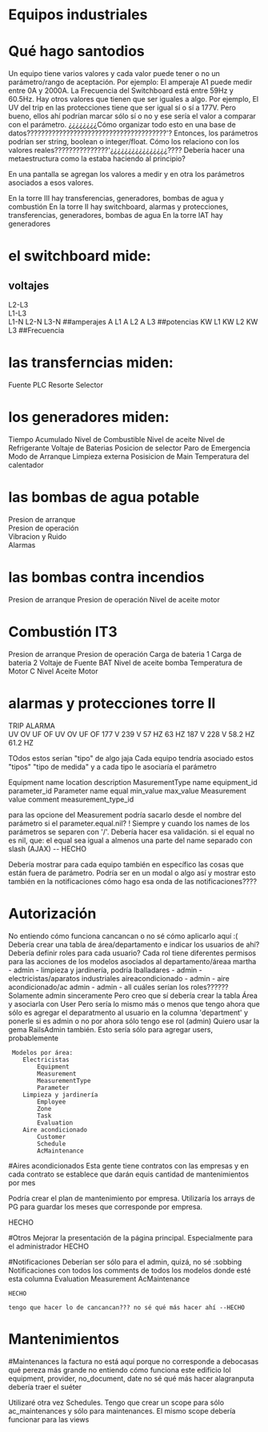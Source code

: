 
# Equipos industriales

# Qué hago santodios
Un equipo tiene varios valores y cada valor puede tener o no un parámetro/rango de aceptación.
Por ejemplo: El amperaje A1 puede medir entre 0A y 2000A. 
La Frecuencia del Switchboard está entre 59Hz y 60.5Hz.
Hay otros valores que tienen que ser iguales a algo. Por ejemplo, 
El UV del trip en las protecciones tiene que ser igual sí o sí a 177V. 
Pero bueno, ellos ahí podrían marcar sólo sí o no y ese sería el valor a comparar con el parámetro.
¿¿¿¿¿¿¿¿Cómo organizar todo esto en una base de datos???????????????????????????????????????'?
Entonces, los parámetros podrían ser string, boolean o integer/float.
Cómo los relaciono con los valores reales???????????????'¿¿¿¿¿¿¿¿¿¿¿¿¿¿¿¿????
Debería hacer una metaestructura como la estaba haciendo al principio?

En una pantalla se agregan los valores a medir y en otra los parámetros asociados a esos valores.

En la torre III hay transferencias, generadores, bombas de agua y combustión
En la torre II hay switchboard, alarmas y protecciones, transferencias, generadores, bombas de agua
En la torre IAT hay generadores

# el switchboard mide:
## voltajes                          
L2-L3                                                   
L1-L3                         
L1-N
L2-N
L3-N
##amperajes
A L1
A L2
A L3
##potencias
KW L1
KW L2
KW L3
##Frecuencia

# las transferncias miden: 
Fuente
PLC
Resorte
Selector

# los generadores miden:
Tiempo Acumulado
Nivel de Combustible
Nivel de aceite
Nivel de Refrigerante
Voltaje de Baterias
Posicion de selector
Paro de Emergencia
Modo de Arranque
Limpieza externa
Posisicion de Main
Temperatura del calentador

# las bombas de agua potable
Presion de arranque			
Presion de operación			
Vibracion y Ruido			
Alarmas			

# las bombas contra incendios
Presion de arranque
Presion de operación
Nivel de aceite motor

# Combustión IT3
Presion de arranque
Presion de operación
Carga de bateria 1
Carga de bateria 2
Voltaje de Fuente BAT
Nivel de aceite bomba 
Temperatura de Motor C
Nivel Aceite Motor

# alarmas y protecciones torre II
TRIP				ALARMA			
UV 	    OV	    UF	    OF	    UV   	OV	    UF	    OF
177 V	239 V	57 HZ	63 HZ	187 V	228 V	58.2 HZ	61.2 HZ


TOdos estos serían "tipo" de algo jaja
Cada equipo tendría asociado estos "tipos"
"tipo de medida" y a cada tipo le asociaría el parámetro

Equipment name location description
MasurementType name equipment_id parameter_id
Parameter name equal min_value max_value
Measurement value comment measurement_type_id

para las opcione del Measurement podría sacarlo desde el nombre del parámetro 
si el parameter.equal.nil? !
Siempre y cuando los names de los parámetros se separen con '/'. Debería hacer esa validación.
si el equal no es nil, que:
    el equal sea igual a almenos una parte del name separado con slash
(AJAX) -- HECHO

Debería mostrar para cada equipo también en específico las cosas que están fuera de parámetro. Podría ser en un modal o algo así y mostrar esto también en la notificaciones
 cómo hago esa onda de las notificaciones????
 
# Autorización
 No entiendo cómo funciona cancancan o no sé cómo aplicarlo aquí :(
     Debería crear una tabla de área/departamento e indicar los usuarios de ahí?
     Debería definir roles para cada usuario? Cada rol tiene diferentes permisos para las acciones
     de los modelos asociados al departamento/áreaa
     martha - admin - limpieza y jardinería, podría
     lballadares - admin - electricistas/aparatos industriales
     aireacondicionado - admin - aire acondicionado/ac
     admin - admin - all
     cuáles serían los roles?????? Solamente admin sinceramente
     Pero creo que sí debería crear la tabla Área y asociarla con User
     Pero sería lo mismo más o menos que tengo ahora que sólo es agregar el deparatmento al usuario 
     en la columna 'department' y ponerle si es admin o no
     por ahora sólo tengo ese rol (admin)
     Quiero usar la gema RailsAdmin también. Esto sería sólo para agregar users, probablemente
     
     Modelos por área:
        Electricistas
            Equipment
            Measurement
            MeasurementType
            Parameter
        Limpieza y jardinería
            Employee
            Zone
            Task
            Evaluation
        Aire acondicionado
            Customer
            Schedule
            AcMaintenance
            
 #Aires acondicionados
 Esta gente tiene contratos con las empresas y en cada contrato se establece que darán equis cantidad de mantenimientos por mes
 

 Podría crear el plan de mantenimiento por empresa. Utilizaría los arrays de PG para guardar
 los meses que corresponde por empresa.

 HECHO
 

 #Otros
    Mejorar la presentación de la página principal. Especialmente para el administrador 
    HECHO
    
#Notificaciones
    Deberían ser sólo para el admin, quizá, no sé :sobbing
    Notificaciones con todos los comments de todos los modelos donde esté esta columna
    Evaluation
    Measurement
    AcMaintenance

    HECHO

    tengo que hacer lo de cancancan??? no sé qué más hacer ahí --HECHO
    
# Mantenimientos

#Maintenances
la factura no está aquí porque no corresponde a debocasas qué pereza más grande no
entiendo cómo funciona este edificio lol
equipment, provider, no_document, date
no sé qué más hacer alagranputa debería traer el suéter

Utilizaré otra vez Schedules. Tengo que crear un scope para sólo ac_maintenances y sólo para maintenances. El mismo scope debería funcionar para las views
